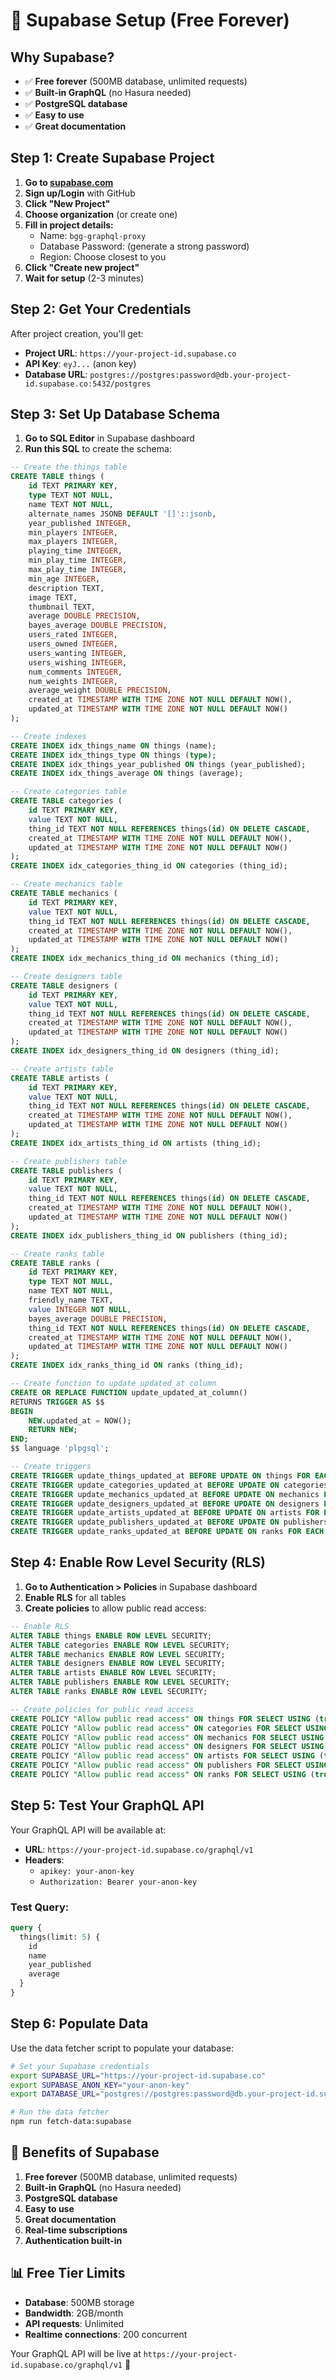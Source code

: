 # 🚀 Supabase Setup (Free Forever)

## Why Supabase?
- ✅ **Free forever** (500MB database, unlimited requests)
- ✅ **Built-in GraphQL** (no Hasura needed)
- ✅ **PostgreSQL database**
- ✅ **Easy to use**
- ✅ **Great documentation**

## Step 1: Create Supabase Project

1. **Go to [supabase.com](https://supabase.com)**
2. **Sign up/Login** with GitHub
3. **Click "New Project"**
4. **Choose organization** (or create one)
5. **Fill in project details:**
   - Name: `bgg-graphql-proxy`
   - Database Password: (generate a strong password)
   - Region: Choose closest to you
6. **Click "Create new project"**
7. **Wait for setup** (2-3 minutes)

## Step 2: Get Your Credentials

After project creation, you'll get:
- **Project URL**: `https://your-project-id.supabase.co`
- **API Key**: `eyJ...` (anon key)
- **Database URL**: `postgres://postgres:password@db.your-project-id.supabase.co:5432/postgres`

## Step 3: Set Up Database Schema

1. **Go to SQL Editor** in Supabase dashboard
2. **Run this SQL** to create the schema:

```sql
-- Create the things table
CREATE TABLE things (
    id TEXT PRIMARY KEY,
    type TEXT NOT NULL,
    name TEXT NOT NULL,
    alternate_names JSONB DEFAULT '[]'::jsonb,
    year_published INTEGER,
    min_players INTEGER,
    max_players INTEGER,
    playing_time INTEGER,
    min_play_time INTEGER,
    max_play_time INTEGER,
    min_age INTEGER,
    description TEXT,
    image TEXT,
    thumbnail TEXT,
    average DOUBLE PRECISION,
    bayes_average DOUBLE PRECISION,
    users_rated INTEGER,
    users_owned INTEGER,
    users_wanting INTEGER,
    users_wishing INTEGER,
    num_comments INTEGER,
    num_weights INTEGER,
    average_weight DOUBLE PRECISION,
    created_at TIMESTAMP WITH TIME ZONE NOT NULL DEFAULT NOW(),
    updated_at TIMESTAMP WITH TIME ZONE NOT NULL DEFAULT NOW()
);

-- Create indexes
CREATE INDEX idx_things_name ON things (name);
CREATE INDEX idx_things_type ON things (type);
CREATE INDEX idx_things_year_published ON things (year_published);
CREATE INDEX idx_things_average ON things (average);

-- Create categories table
CREATE TABLE categories (
    id TEXT PRIMARY KEY,
    value TEXT NOT NULL,
    thing_id TEXT NOT NULL REFERENCES things(id) ON DELETE CASCADE,
    created_at TIMESTAMP WITH TIME ZONE NOT NULL DEFAULT NOW(),
    updated_at TIMESTAMP WITH TIME ZONE NOT NULL DEFAULT NOW()
);
CREATE INDEX idx_categories_thing_id ON categories (thing_id);

-- Create mechanics table
CREATE TABLE mechanics (
    id TEXT PRIMARY KEY,
    value TEXT NOT NULL,
    thing_id TEXT NOT NULL REFERENCES things(id) ON DELETE CASCADE,
    created_at TIMESTAMP WITH TIME ZONE NOT NULL DEFAULT NOW(),
    updated_at TIMESTAMP WITH TIME ZONE NOT NULL DEFAULT NOW()
);
CREATE INDEX idx_mechanics_thing_id ON mechanics (thing_id);

-- Create designers table
CREATE TABLE designers (
    id TEXT PRIMARY KEY,
    value TEXT NOT NULL,
    thing_id TEXT NOT NULL REFERENCES things(id) ON DELETE CASCADE,
    created_at TIMESTAMP WITH TIME ZONE NOT NULL DEFAULT NOW(),
    updated_at TIMESTAMP WITH TIME ZONE NOT NULL DEFAULT NOW()
);
CREATE INDEX idx_designers_thing_id ON designers (thing_id);

-- Create artists table
CREATE TABLE artists (
    id TEXT PRIMARY KEY,
    value TEXT NOT NULL,
    thing_id TEXT NOT NULL REFERENCES things(id) ON DELETE CASCADE,
    created_at TIMESTAMP WITH TIME ZONE NOT NULL DEFAULT NOW(),
    updated_at TIMESTAMP WITH TIME ZONE NOT NULL DEFAULT NOW()
);
CREATE INDEX idx_artists_thing_id ON artists (thing_id);

-- Create publishers table
CREATE TABLE publishers (
    id TEXT PRIMARY KEY,
    value TEXT NOT NULL,
    thing_id TEXT NOT NULL REFERENCES things(id) ON DELETE CASCADE,
    created_at TIMESTAMP WITH TIME ZONE NOT NULL DEFAULT NOW(),
    updated_at TIMESTAMP WITH TIME ZONE NOT NULL DEFAULT NOW()
);
CREATE INDEX idx_publishers_thing_id ON publishers (thing_id);

-- Create ranks table
CREATE TABLE ranks (
    id TEXT PRIMARY KEY,
    type TEXT NOT NULL,
    name TEXT NOT NULL,
    friendly_name TEXT,
    value INTEGER NOT NULL,
    bayes_average DOUBLE PRECISION,
    thing_id TEXT NOT NULL REFERENCES things(id) ON DELETE CASCADE,
    created_at TIMESTAMP WITH TIME ZONE NOT NULL DEFAULT NOW(),
    updated_at TIMESTAMP WITH TIME ZONE NOT NULL DEFAULT NOW()
);
CREATE INDEX idx_ranks_thing_id ON ranks (thing_id);

-- Create function to update updated_at column
CREATE OR REPLACE FUNCTION update_updated_at_column()
RETURNS TRIGGER AS $$
BEGIN
    NEW.updated_at = NOW();
    RETURN NEW;
END;
$$ language 'plpgsql';

-- Create triggers
CREATE TRIGGER update_things_updated_at BEFORE UPDATE ON things FOR EACH ROW EXECUTE FUNCTION update_updated_at_column();
CREATE TRIGGER update_categories_updated_at BEFORE UPDATE ON categories FOR EACH ROW EXECUTE FUNCTION update_updated_at_column();
CREATE TRIGGER update_mechanics_updated_at BEFORE UPDATE ON mechanics FOR EACH ROW EXECUTE FUNCTION update_updated_at_column();
CREATE TRIGGER update_designers_updated_at BEFORE UPDATE ON designers FOR EACH ROW EXECUTE FUNCTION update_updated_at_column();
CREATE TRIGGER update_artists_updated_at BEFORE UPDATE ON artists FOR EACH ROW EXECUTE FUNCTION update_updated_at_column();
CREATE TRIGGER update_publishers_updated_at BEFORE UPDATE ON publishers FOR EACH ROW EXECUTE FUNCTION update_updated_at_column();
CREATE TRIGGER update_ranks_updated_at BEFORE UPDATE ON ranks FOR EACH ROW EXECUTE FUNCTION update_updated_at_column();
```

## Step 4: Enable Row Level Security (RLS)

1. **Go to Authentication > Policies** in Supabase dashboard
2. **Enable RLS** for all tables
3. **Create policies** to allow public read access:

```sql
-- Enable RLS
ALTER TABLE things ENABLE ROW LEVEL SECURITY;
ALTER TABLE categories ENABLE ROW LEVEL SECURITY;
ALTER TABLE mechanics ENABLE ROW LEVEL SECURITY;
ALTER TABLE designers ENABLE ROW LEVEL SECURITY;
ALTER TABLE artists ENABLE ROW LEVEL SECURITY;
ALTER TABLE publishers ENABLE ROW LEVEL SECURITY;
ALTER TABLE ranks ENABLE ROW LEVEL SECURITY;

-- Create policies for public read access
CREATE POLICY "Allow public read access" ON things FOR SELECT USING (true);
CREATE POLICY "Allow public read access" ON categories FOR SELECT USING (true);
CREATE POLICY "Allow public read access" ON mechanics FOR SELECT USING (true);
CREATE POLICY "Allow public read access" ON designers FOR SELECT USING (true);
CREATE POLICY "Allow public read access" ON artists FOR SELECT USING (true);
CREATE POLICY "Allow public read access" ON publishers FOR SELECT USING (true);
CREATE POLICY "Allow public read access" ON ranks FOR SELECT USING (true);
```

## Step 5: Test Your GraphQL API

Your GraphQL API will be available at:
- **URL**: `https://your-project-id.supabase.co/graphql/v1`
- **Headers**: 
  - `apikey: your-anon-key`
  - `Authorization: Bearer your-anon-key`

### Test Query:
```graphql
query {
  things(limit: 5) {
    id
    name
    year_published
    average
  }
}
```

## Step 6: Populate Data

Use the data fetcher script to populate your database:

```bash
# Set your Supabase credentials
export SUPABASE_URL="https://your-project-id.supabase.co"
export SUPABASE_ANON_KEY="your-anon-key"
export DATABASE_URL="postgres://postgres:password@db.your-project-id.supabase.co:5432/postgres"

# Run the data fetcher
npm run fetch-data:supabase
```

## 🎉 Benefits of Supabase

1. **Free forever** (500MB database, unlimited requests)
2. **Built-in GraphQL** (no Hasura needed)
3. **PostgreSQL database**
4. **Easy to use**
5. **Great documentation**
6. **Real-time subscriptions**
7. **Authentication built-in**

## 📊 Free Tier Limits

- **Database**: 500MB storage
- **Bandwidth**: 2GB/month
- **API requests**: Unlimited
- **Realtime connections**: 200 concurrent

Your GraphQL API will be live at `https://your-project-id.supabase.co/graphql/v1` 🚀

